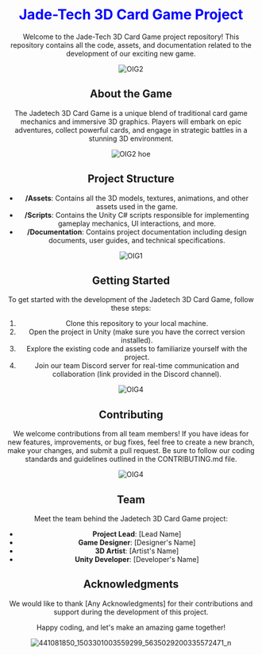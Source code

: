 <div align="center">
    
# <span style="color:blue">Jade-Tech 3D Card Game Project</span>  

Welcome to the Jade-Tech 3D Card Game project repository! This repository contains all the code, assets, and documentation related to the development of our exciting new game.   

![OIG2](https://github.com/Mysticwaan/JadeTech/assets/136006928/023d7776-24c2-4db3-b844-045d68d49aa5)
 
## About the Game
The Jadetech 3D Card Game is a unique blend of traditional card game mechanics and immersive 3D graphics. Players will embark on epic adventures, collect powerful cards, and engage in strategic battles in a stunning 3D environment. 
 
![OIG2 hoe](https://github.com/Mysticwaan/JadeTech/assets/136006928/8e78b643-5410-461d-8169-a9cde82b57da) 
        
## Project Structure
- **/Assets**: Contains all the 3D models, textures, animations, and other assets used in the game.  
- **/Scripts**: Contains the Unity C# scripts responsible for implementing gameplay mechanics, UI interactions, and more.
- **/Documentation**: Contains project documentation including design documents, user guides, and technical specifications.
   
![OIG1](https://github.com/Mysticwaan/JadeTech/assets/136006928/1439b275-e086-4e24-a0c6-5d220484a221)
 
    
## Getting Started
To get started with the development of the Jadetech 3D Card Game, follow these steps:

1. Clone this repository to your local machine.
2. Open the project in Unity (make sure you have the correct version installed).
3. Explore the existing code and assets to familiarize yourself with the project.
4. Join our team Discord server for real-time communication and collaboration (link provided in the Discord channel).
  
![OIG4](https://github.com/Mysticwaan/JadeTech/assets/136006928/bc8ec4b9-4eb9-48a4-bc66-1a1236727e3c)

## Contributing
We welcome contributions from all team members! If you have ideas for new features, improvements, or bug fixes, feel free to create a new branch, make your changes, and submit a pull request. Be sure to follow our coding standards and guidelines outlined in the CONTRIBUTING.md file.

![OIG4](https://github.com/Mysticwaan/JadeTech/assets/136006928/e70c38cd-4bdf-46de-a244-bbf54027a259)


## Team
Meet the team behind the Jadetech 3D Card Game project:

- **Project Lead**: [Lead Name]
- **Game Designer**: [Designer's Name]
- **3D Artist**: [Artist's Name]
- **Unity Developer**: [Developer's Name]

## Acknowledgments
We would like to thank [Any Acknowledgments] for their contributions and support during the development of this project.

Happy coding, and let's make an amazing game together!

![441081850_1503301003559299_5635029200335572471_n](https://github.com/Mysticwaan/JadeTech/assets/136006928/52316569-72b9-4d62-b15f-c63d8f7ad319)


</div>
